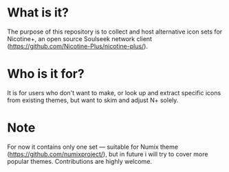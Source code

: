 # What is it?

The purpose of this repository is to collect and host alternative icon sets for Nicotine+, an open source Soulseek network client (https://github.com/Nicotine-Plus/nicotine-plus/).


# Who is it for?
It is for users who don't want to make, or look up and extract specific icons from existing themes, but want to skim and adjust N+ solely.


# Note
For now it contains only one set — suitable for Numix theme (https://github.com/numixproject/), but in future i will try to cover more popular themes. Contributions are highly welcome.
